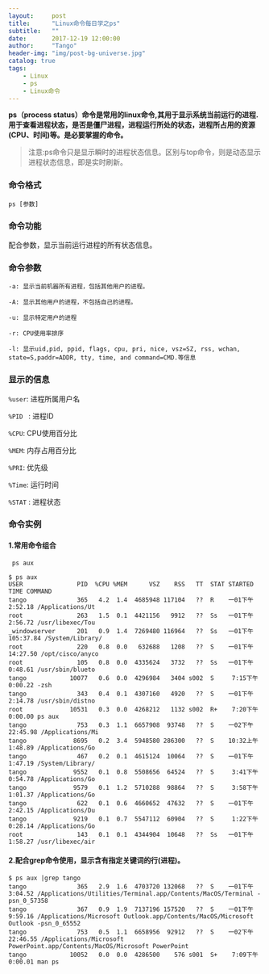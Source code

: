 ```yaml
---
layout:     post
title:      "Linux命令每日学之ps"
subtitle:   ""
date:       2017-12-19 12:00:00
author:     "Tango"
header-img: "img/post-bg-universe.jpg"
catalog: true
tags:   
    - Linux
    - ps
    - Linux命令
---
```


**ps（process status）命令是常用的linux命令,其用于显示系统当前运行的进程.用于查看进程状态，是否是僵尸进程，进程运行所处的状态，进程所占用的资源(CPU、时间)等。是必要掌握的命令。**

> 注意:ps命令只是显示瞬时的进程状态信息。区别与top命令，则是动态显示进程状态信息，即是实时刷新。
>   


### 命令格式

`
ps [参数]                       
`
### 命令功能
配合参数，显示当前运行进程的所有状态信息。

### 命令参数

`-a: 显示当前机器所有进程，包括其他用户的进程。               ` 
 
`-A: 显示其他用户的进程，不包括自己的进程。               ` 

`-u: 显示特定用户的进程`  
  
`-r: CPU使用率排序                  `   
 
`-l: 显示uid,pid, ppid, flags, cpu, pri, nice, vsz=SZ, rss, wchan, state=S,paddr=ADDR, tty, time, and command=CMD.等信息               `


### 显示的信息

`%user`: 进程所属用户名

`%PID ` :  进程ID

`%CPU`: CPU使用百分比

`%MEM`: 内存占用百分比

`%PRI`: 优先级

`%Time`: 运行时间

`%STAT` : 进程状态


### 命令实例

#### 1.常用命令组合
` ps aux`

```
$ ps aux 
USER               PID  %CPU %MEM      VSZ    RSS   TT  STAT STARTED      TIME COMMAND
tango              365   4.2  1.4  4685948 117104   ??  R    一01下午   2:52.18 /Applications/Ut
root               263   1.5  0.1  4421156   9912   ??  Ss   一01下午   2:56.72 /usr/libexec/Tou
_windowserver      201   0.9  1.4  7269480 116964   ??  Ss   一01下午 105:37.84 /System/Library/
root               220   0.8  0.0   632688   1208   ??  S    一01下午  14:27.50 /opt/cisco/anyco
root               105   0.8  0.0  4335624   3732   ??  Ss   一01下午   0:48.61 /usr/sbin/blueto
tango            10077   0.6  0.0  4296984   3404 s002  S     7:15下午   0:00.22 -zsh
tango              343   0.4  0.1  4307160   4920   ??  S    一01下午   2:14.78 /usr/sbin/distno
root             10531   0.3  0.0  4268212   1132 s002  R+    7:20下午   0:00.00 ps aux
tango              753   0.3  1.1  6657908  93748   ??  S    一02下午  22:45.98 /Applications/Mi
tango             8695   0.2  3.4  5948580 286300   ??  S    10:32上午   1:48.89 /Applications/Go
tango              467   0.2  0.1  4615124  10064   ??  S    一01下午   1:47.19 /System/Library/
tango             9552   0.1  0.8  5508656  64524   ??  S     3:41下午   0:54.78 /Applications/Go
tango             9579   0.1  1.2  5710288  98864   ??  S     3:58下午   1:01.37 /Applications/Go
tango              622   0.1  0.6  4660652  47632   ??  S    一01下午   2:42.15 /Applications/Du
tango             9219   0.1  0.7  5547112  60904   ??  S     1:22下午   0:28.14 /Applications/Go
root               143   0.1  0.1  4344904  10648   ??  Ss   一01下午   1:58.27 /usr/libexec/air

```
#### 2.配合grep命令使用，显示含有指定关键词的行(进程)。
```
$ ps aux |grep tango 
tango              365   2.9  1.6  4703720 132068   ??  S    一01下午   3:04.52 /Applications/Utilities/Terminal.app/Contents/MacOS/Terminal -psn_0_57358
tango              367   0.9  1.9  7137196 157520   ??  S    一01下午   9:59.16 /Applications/Microsoft Outlook.app/Contents/MacOS/Microsoft Outlook -psn_0_65552
tango              753   0.5  1.1  6658956  92912   ??  S    一02下午  22:46.55 /Applications/Microsoft PowerPoint.app/Contents/MacOS/Microsoft PowerPoint
tango            10052   0.0  0.0  4286500    576 s001  S+    7:09下午   0:00.01 man ps

```
